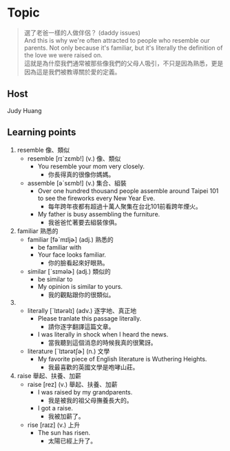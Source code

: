 # Topic

> 選了老爸一樣的人做伴侶？ (daddy issues)<br>
> And this is why we're often attracted to people who resemble our parents. Not only because it's familiar, but it's literally the definition of the love we were raised on.<br>
> 這就是為什麼我們通常被那些像我們的父母人吸引，不只是因為熟悉，更是因為這是我們被教導關於愛的定義。<br>


## Host
Judy Huang

## Learning points
1. resemble  像、類似
    * resemble  [rɪˋzɛmb!]  (v.)  像、類似
      -  You resemble your mom very closely.
         +  你長得真的很像你媽媽。
    * assemble  [əˋsɛmb!]  (v.)  集合、組裝
      -  Over one hundred thousand people assemble around Taipei 101 to see the fireworks every New Year Eve.
         +  每年跨年夜都有超過十萬人聚集在台北101前看跨年煙火。
      -  My father is busy assembling the furniture.
         +  我爸爸忙著要去組裝傢俱。
2. familiar  熟悉的
    * familiar  [fəˋmɪljɚ]  (adj.)  熟悉的
      *  be familiar with
      -  Your face looks familiar.
         +  你的臉看起來好眼熟。
    * similar  [ˋsɪməlɚ]  (adj.)  類似的
      *  be similar to
      -  My opinion is similar to yours.
         +  我的觀點跟你的很類似。
3. 
    * literally  [ˋlɪtərəlɪ]  (adv.)  逐字地、真正地
      -  Please tranlate this passage literally.
         +  請你逐字翻譯這篇文章。
      -  I was literally in shock when I heard the news.
         +  當我聽到這個消息的時候我真的很驚訝。
    * literature  [ˋlɪtərətʃɚ]  (n.)  文學
      -  My favorite piece of English literature is Wuthering Heights.
         +  我最喜歡的英國文學是咆哮山莊。
4. raise  舉起、扶養、加薪
    * raise  [rez]  (v.)  舉起、扶養、加薪
      -  I was raised by my grandparents.
         +  我是被我的祖父母撫養長大的。
      -  I got a raise.
         +  我被加薪了。
    * rise  [raɪz]  (v.)  上升
      -  The sun has risen.
         +  太陽已經上升了。
